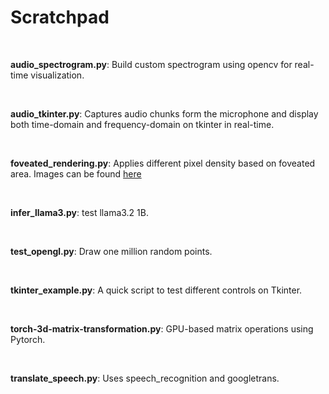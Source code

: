 # Scratchpad

<br />

**audio_spectrogram.py**: Build custom spectrogram using opencv for real-time visualization.

<br />

**audio_tkinter.py**: Captures audio chunks form the microphone and display both time-domain and frequency-domain on tkinter in real-time.

<br />

**foveated_rendering.py**: Applies different pixel density based on foveated area. Images can be found [here](https://drive.google.com/drive/folders/1dKWZURo6oRX_BbuGLxhm6squJx9g2X97)

<br />

**infer_llama3.py**: test llama3.2 1B.

<br />

**test_opengl.py**: Draw one million random points.

<br />

**tkinter_example.py**: A quick script to test different controls on Tkinter.

<br />

**torch-3d-matrix-transformation.py**: GPU-based matrix operations using Pytorch.

<br />

**translate_speech.py**: Uses speech_recognition and googletrans.

<br />

